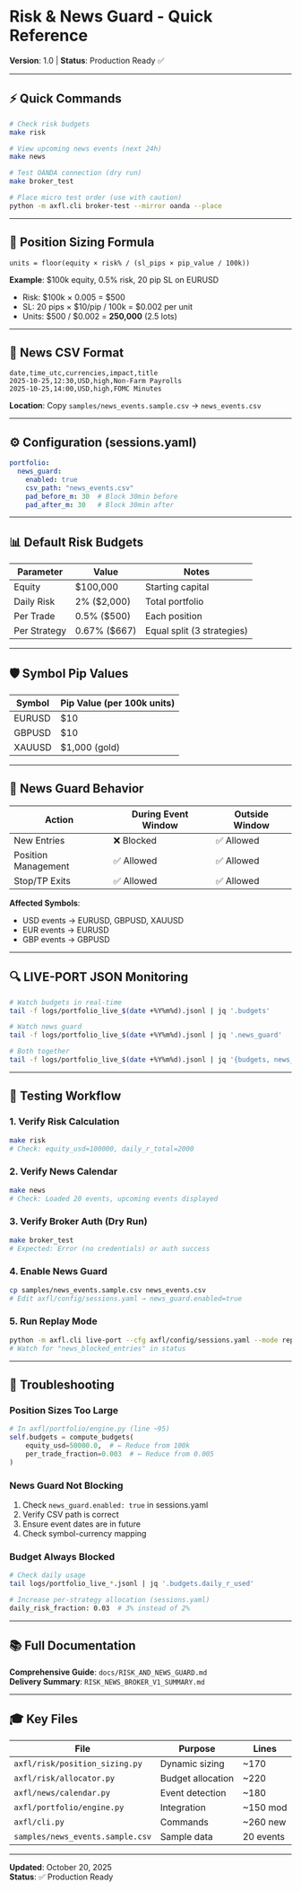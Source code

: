 # Risk & News Guard - Quick Reference

**Version**: 1.0 | **Status**: Production Ready ✅

---

## ⚡ Quick Commands

```bash
# Check risk budgets
make risk

# View upcoming news events (next 24h)
make news

# Test OANDA connection (dry run)
make broker_test

# Place micro test order (use with caution)
python -m axfl.cli broker-test --mirror oanda --place
```

---

## 🎯 Position Sizing Formula

```
units = floor(equity × risk% / (sl_pips × pip_value / 100k))
```

**Example**: $100k equity, 0.5% risk, 20 pip SL on EURUSD
- Risk: $100k × 0.005 = $500
- SL: 20 pips × $10/pip / 100k = $0.002 per unit
- Units: $500 / $0.002 = **250,000** (2.5 lots)

---

## 📅 News CSV Format

```csv
date,time_utc,currencies,impact,title
2025-10-25,12:30,USD,high,Non-Farm Payrolls
2025-10-25,14:00,USD,high,FOMC Minutes
```

**Location**: Copy `samples/news_events.sample.csv` → `news_events.csv`

---

## ⚙️ Configuration (sessions.yaml)

```yaml
portfolio:
  news_guard:
    enabled: true
    csv_path: "news_events.csv"
    pad_before_m: 30  # Block 30min before
    pad_after_m: 30   # Block 30min after
```

---

## 📊 Default Risk Budgets

| Parameter | Value | Notes |
|-----------|-------|-------|
| Equity | $100,000 | Starting capital |
| Daily Risk | 2% ($2,000) | Total portfolio |
| Per Trade | 0.5% ($500) | Each position |
| Per Strategy | 0.67% ($667) | Equal split (3 strategies) |

---

## 🛡️ Symbol Pip Values

| Symbol | Pip Value (per 100k units) |
|--------|---------------------------|
| EURUSD | $10 |
| GBPUSD | $10 |
| XAUUSD | $1,000 (gold) |

---

## 🚫 News Guard Behavior

| Action | During Event Window | Outside Window |
|--------|---------------------|----------------|
| New Entries | ❌ Blocked | ✅ Allowed |
| Position Management | ✅ Allowed | ✅ Allowed |
| Stop/TP Exits | ✅ Allowed | ✅ Allowed |

**Affected Symbols**:
- USD events → EURUSD, GBPUSD, XAUUSD
- EUR events → EURUSD
- GBP events → GBPUSD

---

## 🔍 LIVE-PORT JSON Monitoring

```bash
# Watch budgets in real-time
tail -f logs/portfolio_live_$(date +%Y%m%d).jsonl | jq '.budgets'

# Watch news guard
tail -f logs/portfolio_live_$(date +%Y%m%d).jsonl | jq '.news_guard'

# Both together
tail -f logs/portfolio_live_$(date +%Y%m%d).jsonl | jq '{budgets, news_guard}'
```

---

## 🧪 Testing Workflow

### 1. Verify Risk Calculation
```bash
make risk
# Check: equity_usd=100000, daily_r_total=2000
```

### 2. Verify News Calendar
```bash
make news
# Check: Loaded 20 events, upcoming events displayed
```

### 3. Verify Broker Auth (Dry Run)
```bash
make broker_test
# Expected: Error (no credentials) or auth success
```

### 4. Enable News Guard
```bash
cp samples/news_events.sample.csv news_events.csv
# Edit axfl/config/sessions.yaml → news_guard.enabled=true
```

### 5. Run Replay Mode
```bash
python -m axfl.cli live-port --cfg axfl/config/sessions.yaml --mode replay
# Watch for "news_blocked_entries" in status
```

---

## 🚨 Troubleshooting

### Position Sizes Too Large
```python
# In axfl/portfolio/engine.py (line ~95)
self.budgets = compute_budgets(
    equity_usd=50000.0,  # ← Reduce from 100k
    per_trade_fraction=0.003  # ← Reduce from 0.005
)
```

### News Guard Not Blocking
1. Check `news_guard.enabled: true` in sessions.yaml
2. Verify CSV path is correct
3. Ensure event dates are in future
4. Check symbol-currency mapping

### Budget Always Blocked
```bash
# Check daily usage
tail logs/portfolio_live_*.jsonl | jq '.budgets.daily_r_used'

# Increase per-strategy allocation (sessions.yaml)
daily_risk_fraction: 0.03  # 3% instead of 2%
```

---

## 📚 Full Documentation

**Comprehensive Guide**: `docs/RISK_AND_NEWS_GUARD.md`  
**Delivery Summary**: `RISK_NEWS_BROKER_V1_SUMMARY.md`

---

## 🎓 Key Files

| File | Purpose | Lines |
|------|---------|-------|
| `axfl/risk/position_sizing.py` | Dynamic sizing | ~170 |
| `axfl/risk/allocator.py` | Budget allocation | ~220 |
| `axfl/news/calendar.py` | Event detection | ~180 |
| `axfl/portfolio/engine.py` | Integration | ~150 mod |
| `axfl/cli.py` | Commands | ~260 new |
| `samples/news_events.sample.csv` | Sample data | 20 events |

---

**Updated**: October 20, 2025  
**Status**: ✅ Production Ready

